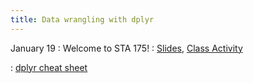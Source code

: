 ```yaml
---
title: Data wrangling with dplyr
---
```


January 19
: Welcome to STA 175!
  : [Slides](https://sta175-s22.github.io/slides/data_wrangling.html), [Class Activity](https://sta175-s22.github.io/class_activities/ca_2.html)
  
: [dplyr cheat sheet](https://raw.githubusercontent.com/rstudio/cheatsheets/master/data-transformation.pdf)

